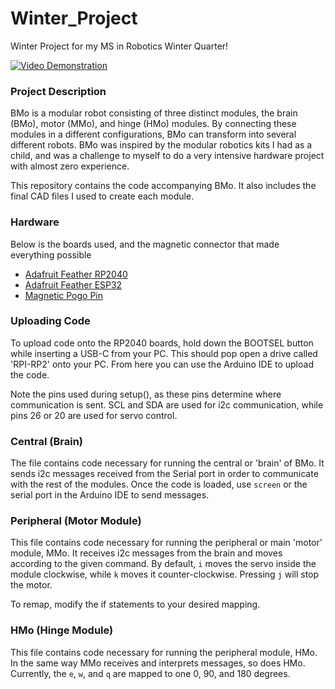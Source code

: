 # Winter_Project
Winter Project for my MS in Robotics Winter Quarter!

[![Video Demonstration](https://www.youtube.com/watch?v=KZacVYFTs9U/0.jpg)](https://www.youtube.com/watch?v=KZacVYFTs9U)

### Project Description
BMo is a modular robot consisting of three distinct modules, the brain (BMo), motor (MMo), and hinge (HMo) modules. By connecting these modules in a different configurations, BMo can transform into several different robots. BMo was inspired by the modular robotics kits I had as a child, and was a challenge to myself to do a very intensive hardware project with almost zero experience.

This repository contains the code accompanying BMo.
It also includes the final CAD files I used to create each module.

### Hardware
Below is the boards used, and the magnetic connector that made everything possible
* [Adafruit Feather RP2040](https://www.adafruit.com/product/4884)
* [Adafruit Feather ESP32](https://www.adafruit.com/product/3591)
* [Magnetic Pogo Pin](https://www.adafruit.com/product/5413)

### Uploading Code
To upload code onto the RP2040 boards, hold down the BOOTSEL button while inserting a USB-C from your PC.
This should pop open a drive called 'RPI-RP2' onto your PC. From here you can use the Arduino IDE to upload the 
code. 

Note the pins used during setup(), as these pins determine where communication is sent. 
SCL and SDA are used for i2c communication, while pins 26 or 20 are used for servo control.

### Central (Brain)
The file contains code necessary for running the central or 'brain' of BMo. It sends i2c messages received 
from the Serial port in order to communicate with the rest of the modules. 
Once the code is loaded, use `screen` or the serial port in the Arduino IDE to send messages.

### Peripheral (Motor Module)
This file contains code necessary for running the peripheral or main 'motor' module, MMo. It receives
i2c messages from the brain and moves according to the given command. By default, `i` moves the servo inside
the module clockwise, while `k` moves it counter-clockwise. Pressing `j` will stop the motor.

To remap, modify the if statements to your desired mapping.

### HMo (Hinge Module)
This file contains code necessary for running the peripheral module, HMo. In the same way MMo receives and interprets messages, so
does HMo. Currently, the `e`, `w`, and `q` are mapped to one 0, 90, and 180 degrees. 
